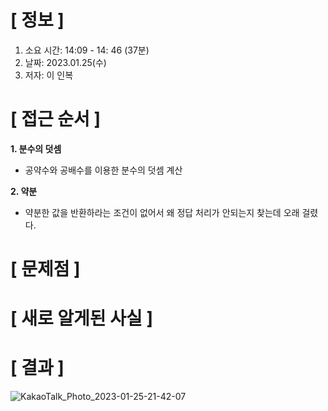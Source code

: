 # **[ 정보 ]**
1. 소요 시간: 14:09 - 14: 46 (37분)
2. 날짜: 2023.01.25(수)
3. 저자: 이 인복

# **[ 접근 순서 ]**
**1. 분수의 덧셈**
- 공약수와 공배수를 이용한 분수의 덧셈 계산

**2. 약분**
- 약분한 값을 반환하라는 조건이 없어서 왜 정답 처리가 안되는지 찾는데 오래 걸렸다.

# **[ 문제점 ]**

# **[ 새로 알게된 사실 ]**

# **[ 결과 ]**
![KakaoTalk_Photo_2023-01-25-21-42-07](https://user-images.githubusercontent.com/59809278/214566599-45490bce-38e1-4555-8014-44befa0d3017.png)


         
